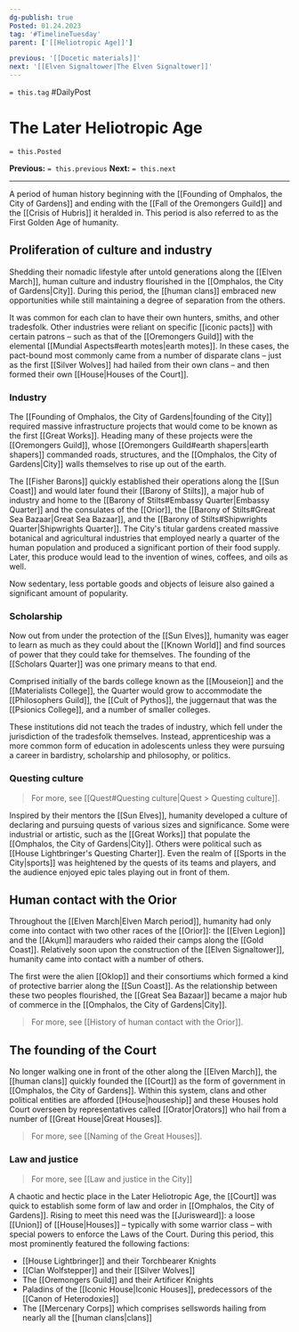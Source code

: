 ```yaml
---
dg-publish: true
Posted: 01.24.2023
tag: '#TimelineTuesday'
parent: ['[[Heliotropic Age]]']

previous: '[[Docetic materials]]'
next: '[[Elven Signaltower|The Elven Signaltower]]'
---
```

`= this.tag` #DailyPost
# The Later Heliotropic Age
`= this.Posted`

**Previous:** `= this.previous`
**Next:** `= this.next`

---

A period of human history beginning with the [[Founding of Omphalos, the City of Gardens]] and ending with the [[Fall of the Oremongers Guild]] and the [[Crisis of Hubris]] it heralded in. This period is also referred to as the First Golden Age of humanity.

## Proliferation of culture and industry

Shedding their nomadic lifestyle after untold generations along the [[Elven March]], human culture and industry flourished in the [[Omphalos, the City of Gardens|City]]. During this period, the [[human clans]] embraced new opportunities while still maintaining a degree of separation from the others.

It was common for each clan to have their own hunters, smiths, and other tradesfolk. Other industries were reliant on specific [[iconic pacts]] with certain patrons – such as that of the [[Oremongers Guild]] with the elemental [[Mundial Aspects#earth motes|earth motes]]. In these cases, the pact-bound most commonly came from a number of disparate clans – just as the first [[Silver Wolves]] had hailed from their own clans – and then formed their own [[House|Houses of the Court]].

### Industry

The [[Founding of Omphalos, the City of Gardens|founding of the City]] required massive infrastructure projects that would come to be known as the first [[Great Works]]. Heading many of these projects were the [[Oremongers Guild]], whose [[Oremongers Guild#earth shapers|earth shapers]] commanded roads, structures, and the [[Omphalos, the City of Gardens|City]] walls themselves to rise up out of the earth.

The [[Fisher Barons]] quickly established their operations along the [[Sun Coast]] and would later found their [[Barony of Stilts]], a major hub of industry and home to the [[Barony of Stilts#Embassy Quarter|Embassy Quarter]] and the consulates of the [[Orior]], the [[Barony of Stilts#Great Sea Bazaar|Great Sea Bazaar]], and the [[Barony of Stilts#Shipwrights Quarter|Shipwrights Quarter]]. The City's titular gardens created massive botanical and agricultural industries that employed nearly a quarter of the human population and produced a significant portion of their food supply. Later, this produce would lead to the invention of wines, coffees, and oils as well.

Now sedentary, less portable goods and objects of leisure also gained a significant amount of popularity.

### Scholarship

Now out from under the protection of the [[Sun Elves]], humanity was eager to learn as much as they could about the [[Known World]] and find sources of power that they could take for themselves. The founding of the [[Scholars Quarter]] was one primary means to that end.

Comprised initially of the bards college known as the [[Mouseion]] and the [[Materialists College]], the Quarter would grow to accommodate the [[Philosophers Guild]], the [[Cult of Pythos]], the juggernaut that was the [[Psionics College]], and a number of smaller colleges.

These institutions did not teach the trades of industry, which fell under the jurisdiction of the tradesfolk themselves. Instead, apprenticeship was a more common form of education in adolescents unless they were pursuing a career in bardistry, scholarship and philosophy, or politics.

### Questing culture

> For more, see [[Quest#Questing culture|Quest > Questing culture]].

Inspired by their mentors the [[Sun Elves]], humanity developed a culture of declaring and pursuing quests of various sizes and significance. Some were industrial or artistic, such as the [[Great Works]] that populate the [[Omphalos, the City of Gardens|City]]. Others were political such as [[House Lightbringer's Questing Charter]]. Even the realm of [[Sports in the City|sports]] was heightened by the quests of its teams and players, and the audience enjoyed epic tales playing out in front of them.

## Human contact with the Orior

Throughout the [[Elven March|Elven March period]], humanity had only come into contact with two other races of the [[Orior]]: the [[Elven Legion]] and the [[Akụm]] marauders who raided their camps along the [[Gold Coast]]. Relatively soon upon the construction of the [[Elven Signaltower]], humanity came into contact with a number of others.

The first were the alien [[Oklop]] and their consortiums which formed a kind of protective barrier along the [[Sun Coast]]. As the relationship between these two peoples flourished, the [[Great Sea Bazaar]] became a major hub of commerce in the [[Omphalos, the City of Gardens|City]].

> For more, see [[History of human contact with the Orior]].

## The founding of the Court

No longer walking one in front of the other along the [[Elven March]], the [[human clans]] quickly founded the [[Court]] as the form of government in [[Omphalos, the City of Gardens]]. Within this system, clans and other political entities are afforded [[House|houseship]] and these Houses hold Court overseen by representatives called [[Orator|Orators]] who hail from a number of [[Great House|Great Houses]].

> For more, see [[Naming of the Great Houses]].

### Law and justice

> For more, see [[Law and justice in the City]]

A chaotic and hectic place in the Later Heliotropic Age, the [[Court]] was quick to establish some form of law and order in [[Omphalos, the City of Gardens]]. Rising to meet this need was the [[Jurisweard]]: a loose [[Union]] of [[House|Houses]] – typically with some warrior class – with special powers to enforce the Laws of the Court. During this period, this most prominently featured the following factions:

- [[House Lightbringer]] and their Torchbearer Knights
- [[Clan Wolfstepper]] and their [[Silver Wolves]]
- The [[Oremongers Guild]] and their Artificer Knights
- Paladins of the [[Iconic House|Iconic Houses]], predecessors of the [[Canon of Heterodoxies]]
- The [[Mercenary Corps]] which comprises sellswords hailing from nearly all the [[human clans|clans]]